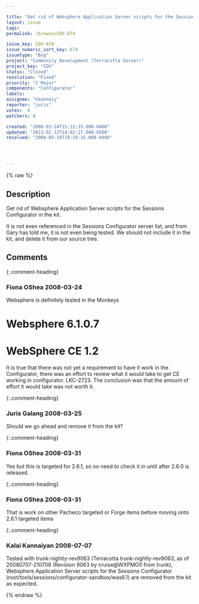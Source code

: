```yaml
---

title: "Get rid of Websphere Application Server scripts for the Sessions Configurator in the kit."
layout: issue
tags: 
permalink: /browse/CDV-674

issue_key: CDV-674
issue_numeric_sort_key: 674
issuetype: "Bug"
project: "Community Development (Terracotta Server)"
project_key: "CDV"
status: "Closed"
resolution: "Fixed"
priority: "2 Major"
components: "Configurator"
labels: 
assignee: "kkannaiy"
reporter: "juris"
votes:  0
watchers: 0

created: "2008-03-24T15:12:35.000-0400"
updated: "2013-02-12T14:02:17.000-0500"
resolved: "2008-05-19T19:59:35.000-0400"




---
```


{% raw %}

## Description

<div markdown="1" class="description">

Get rid of Websphere Application Server scripts for the Sessions Configurator in the kit.

It is not even referenced in the Sessions Configurator server list, and from Gary has told me, it is not even being tested.
We should not include it in the kit, and delete it from our source tree.


</div>

## Comments


{:.comment-heading}
### **Fiona OShea** <span class="date">2008-03-24</span>

<div markdown="1" class="comment">

Websphere is definitely tested in the Monkeys
# Websphere 6.1.0.7
# WebSphere CE 1.2


It is true that there was not yet a requirement to have it work in the Configurator, there was an effort to review what it would take to get CE working in configurator. LKC-2723. 
The conclusion was that the amount of effort it would take was not worth it.



</div>


{:.comment-heading}
### **Juris Galang** <span class="date">2008-03-25</span>

<div markdown="1" class="comment">

Should we go ahead and remove it from the kit?

</div>


{:.comment-heading}
### **Fiona OShea** <span class="date">2008-03-31</span>

<div markdown="1" class="comment">

Yes but this is targeted for 2.6.1, so  no need to check it in until after 2.6.0 is released.


</div>


{:.comment-heading}
### **Fiona OShea** <span class="date">2008-03-31</span>

<div markdown="1" class="comment">

That is work on other Pacheco targeted or Forge items before moving onto 2.6.1 targeted items

</div>


{:.comment-heading}
### **Kalai Kannaiyan** <span class="date">2008-07-07</span>

<div markdown="1" class="comment">

Tested with trunk-nightly-rev9063 (Terracotta trunk-nightly-rev9063, as of 20080707-210708 (Revision 9063 by cruise@WXPMO0 from trunk), 
Websphere Application Server scripts for the Sessions Configurator 
(root/tools/sessions/configurator-sandbox/was6.1) are removed from the kit as expected.


</div>



{% endraw %}
